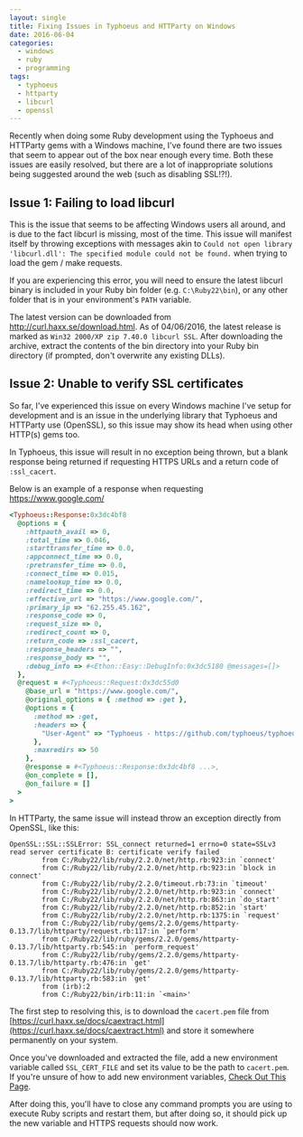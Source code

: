 ```yaml
---
layout: single
title: Fixing Issues in Typhoeus and HTTParty on Windows
date: 2016-06-04
categories:
  - windows
  - ruby
  - programming
tags:
  - typhoeus
  - httparty
  - libcurl
  - openssl
---
```

Recently when doing some Ruby development using the Typhoeus and HTTParty gems with a Windows machine, I've found there are two issues that seem to appear out of the box near enough every time. Both these issues are easily resolved, but there are a lot of inappropriate solutions being suggested around the web (such as disabling SSL!?!).

## Issue 1: Failing to load libcurl
This is the issue that seems to be affecting Windows users all around, and is due to the fact libcurl is missing, most of the time. This issue will manifest itself by throwing exceptions with messages akin to `Could not open library 'libcurl.dll': The specified module could not be found.` when trying to load the gem / make requests.

If you are experiencing this error, you will need to ensure the latest libcurl binary is included in your Ruby bin folder (e.g. `C:\Ruby22\bin`), or any other folder that is in your environment's `PATH` variable.

The latest version can be downloaded from http://curl.haxx.se/download.html. As of 04/06/2016, the latest release is marked as `Win32 2000/XP zip 7.40.0 libcurl SSL`. After downloading the archive, extract the contents of the bin directory into your Ruby bin directory (if prompted, don't overwrite any existing DLLs).

## Issue 2: Unable to verify SSL certificates
So far, I've experienced this issue on every Windows machine I've setup for development and is an issue in the underlying library that Typhoeus and HTTParty use (OpenSSL), so this issue may show its head when using other HTTP(s) gems too.

In Typhoeus, this issue will result in no exception being thrown, but a blank response being returned if requesting HTTPS URLs and a return code of `:ssl_cacert`.

Below is an example of a response when requesting https://www.google.com/

```ruby
<Typhoeus::Response:0x3dc4bf8
  @options = {
    :httpauth_avail => 0,
    :total_time => 0.046,
    :starttransfer_time => 0.0,
    :appconnect_time => 0.0,
    :pretransfer_time => 0.0,
    :connect_time => 0.015,
    :namelookup_time => 0.0,
    :redirect_time => 0.0,
    :effective_url => "https://www.google.com/",
    :primary_ip => "62.255.45.162",
    :response_code => 0,
    :request_size => 0,
    :redirect_count => 0,
    :return_code => :ssl_cacert,
    :response_headers => "",
    :response_body => "",
    :debug_info => #<Ethon::Easy::DebugInfo:0x3dc5180 @messages=[]>
  },
  @request = #<Typhoeus::Request:0x3dc55d0
    @base_url = "https://www.google.com/",
    @original_options = { :method => :get },
    @options = {
      :method => :get,
      :headers => {
        "User-Agent" => "Typhoeus - https://github.com/typhoeus/typhoeus"
      },
      :maxredirs => 50
    },
    @response = #<Typhoeus::Response:0x3dc4bf8 ...>,
    @on_complete = [],
    @on_failure = []
  >
>
```

In HTTParty, the same issue will instead throw an exception directly from OpenSSL, like this:

```
OpenSSL::SSL::SSLError: SSL_connect returned=1 errno=0 state=SSLv3 read server certificate B: certificate verify failed
        from C:/Ruby22/lib/ruby/2.2.0/net/http.rb:923:in `connect'
        from C:/Ruby22/lib/ruby/2.2.0/net/http.rb:923:in `block in connect'
        from C:/Ruby22/lib/ruby/2.2.0/timeout.rb:73:in `timeout'
        from C:/Ruby22/lib/ruby/2.2.0/net/http.rb:923:in `connect'
        from C:/Ruby22/lib/ruby/2.2.0/net/http.rb:863:in `do_start'
        from C:/Ruby22/lib/ruby/2.2.0/net/http.rb:852:in `start'
        from C:/Ruby22/lib/ruby/2.2.0/net/http.rb:1375:in `request'
        from C:/Ruby22/lib/ruby/gems/2.2.0/gems/httparty-0.13.7/lib/httparty/request.rb:117:in `perform'
        from C:/Ruby22/lib/ruby/gems/2.2.0/gems/httparty-0.13.7/lib/httparty.rb:545:in `perform_request'
        from C:/Ruby22/lib/ruby/gems/2.2.0/gems/httparty-0.13.7/lib/httparty.rb:476:in `get'
        from C:/Ruby22/lib/ruby/gems/2.2.0/gems/httparty-0.13.7/lib/httparty.rb:583:in `get'
        from (irb):2
        from C:/Ruby22/bin/irb:11:in `<main>'
```

The first step to resolving this, is to download the `cacert.pem` file from [https://curl.haxx.se/docs/caextract.html](https://curl.haxx.se/docs/caextract.html) and store it somewhere permanently on your system.

Once you've downloaded and extracted the file, add a new environment variable called `SSL_CERT_FILE` and set its value to be the path to `cacert.pem`. If you're unsure of how to add new environment variables, [Check Out This Page](https://www.microsoft.com/resources/documentation/windows/xp/all/proddocs/en-us/sysdm_advancd_environmnt_addchange_variable.mspx?mfr=true).

After doing this, you'll have to close any command prompts you are using to execute Ruby scripts and restart them, but after doing so, it should pick up the new variable and HTTPS requests should now work.
